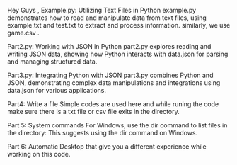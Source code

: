Hey Guys ,
Example.py:
Utilizing Text Files in Python
example.py demonstrates how to read and manipulate data from text files, using example.txt and test.txt to extract and process information.
similarly, we use game.csv .

Part2.py:
Working with JSON in Python
part2.py explores reading and writing JSON data, showing how Python interacts with data.json for parsing and managing structured data.

Part3.py:
Integrating Python with JSON
part3.py combines Python and JSON, demonstrating complex data manipulations and integrations using data.json for various applications.

Part4:
Write a file
Simple codes are used here and while runing the code make sure there is a txt file or csv file exits in the directory.

Part 5:
System commands 
For Windows, use the dir command to list files in the directory: This suggests using the dir command on Windows.

Part 6:
Automatic Desktop that give you a different experience while working on this code.



